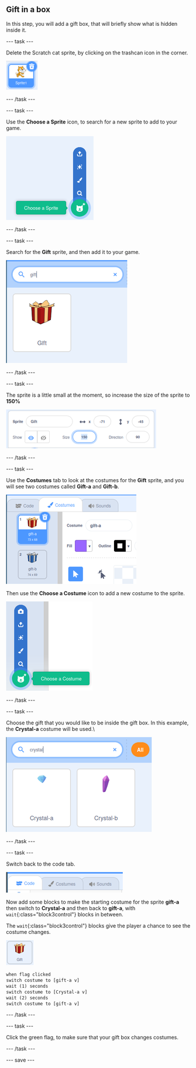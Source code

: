 ## Gift in a box

In this step, you will add a gift box, that will briefly show what is hidden inside it.

--- task ---

Delete the Scratch cat sprite, by clicking on the trashcan icon in the corner.

![image showing Scratch cat icon, with trashcan in the top right hand corner](images/delete-cat.png)

--- /task ---

--- task ---

Use the **Choose a Sprite** icon, to search for a new sprite to add to your game.

![image showing the choose sprite icon with expanded options](images/choose-sprite.png)

--- /task ---

--- task ---

Search for the **Gift** sprite, and then add it to your game.

![image showing the search bar with "gift" typed in and the gift sprite below it](images/add-gift.png)

--- /task ---

--- task ---

The sprite is a little small at the moment, so increase the size of the sprite to **150%**

![image showing properties for the sprite with the size set to 150 percent](images/set-size.png)

--- /task ---

--- task ---

Use the **Costumes** tab to look at the costumes for the **Gift** sprite, and you will see two costumes called **Gift-a** and **Gift-b**.

![image showing the costumes tab for the gift sprite, along with the two default costumes](images/gift-costumes.png)

Then use the **Choose a Costume** icon to add a new costume to the sprite.

![image showing the expanded choose a costume icon](images/choose-costume.png)

--- /task ---

--- task ---

Choose the gift that you would like to be inside the gift box. In this example, the **Crystal-a** costume will be used.\

![image showing the search for a crystal costume, with Crystal-a and Crystal-b shown](images/choose-crystal-costume.png)

--- /task ---

--- task ---

Switch back to the code tab.

![image showing code tab selected](images/code-tab.png)

Now add some blocks to make the starting costume for the sprite **gift-a** then switch to **Crystal-a** and then back to **gift-a**, with `wait`{:class="block3control"} blocks in between.

The `wait`{:class="block3control"} blocks give the player a chance to see the costume changes.

![image of the gift sprite](images/gift-sprite.png)

```blocks3
when flag clicked
switch costume to [gift-a v]
wait (1) seconds
switch costume to [Crystal-a v]
wait (2) seconds
switch costume to [gift-a v]
``` 

--- /task ---

--- task ---

Click the green flag, to make sure that your gift box changes costumes.

--- /task ---

--- save ---
